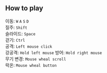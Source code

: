 ## How to play
이동: `W` `A` `S` `D`  
질주: `Shift`  
슬라이드: `Space`  
걷기: `Ctrl`  
공격: `Left mouse click`  
강공격: `Hold left mouse`
방어: `Hold right mouse`  
무기 변경: `Mouse wheal scroll`  
락온: `Mouse wheal button`
